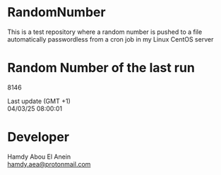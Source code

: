 # RandomNumber    
This is a test repository where a random number is pushed to a file automatically passwordless from a cron job in my Linux CentOS server    
# Random Number of the last run   
8146
      
Last update (GMT +1)    
04/03/25 08:00:01
# Developer    
Hamdy Abou El Anein   
hamdy.aea@protonmail.com
